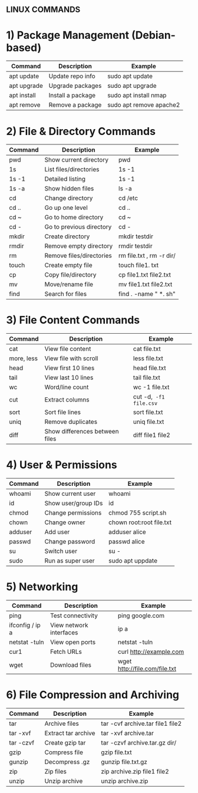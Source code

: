 ## LINUX COMMANDS


# 1) Package Management (Debian-based)

| Command         | Description                   | Example                             |
|-----------------|-------------------------------|-------------------------------------|
| apt update    | Update repo info              | sudo apt update                   |
| apt upgrade   | Upgrade packages              | sudo apt upgrade                  |
| apt install   | Install a package             | sudo apt install nmap             |
| apt remove    | Remove a package              | sudo apt remove apache2           |

# 2) File & Directory Commands

| Command       | Description               | Example                       |
|---------------|---------------------------|-------------------------------|
| pwd         | Show current directory    | pwd                         |
| 1s          | List files/directories    | 1s -1                       |
| 1s -1       | Detailed listing          | 1s -1                       |
| 1s -a       | Show hidden files         | ls -a                       |
| cd          | Change directory          | cd /etc                     |
| cd ..       | Go up one level           | cd ..                       |
| cd ~        | Go to home directory      | cd ~                        |
| cd -        | Go to previous directory  | cd -                        |
| mkdir       | Create directory          | mkdir testdir               |
| rmdir       | Remove empty directory    | rmdir testdir               |
| rm          | Remove files/directories  | rm file.txt , rm -r dir/  |
| touch       | Create empty file         | touch file1. txt            |
| cp          | Copy file/directory       | cp file1.txt file2.txt      |
| mv          | Move/rename file          | mv file1.txt file2.txt      |
| find        | Search for files          | find . -name " *. sh"       |


# 3) File Content Commands
| Command        | Description                    |  Example                        |
|----------------|--------------------------------|---------------------------------|
| cat          | View file content              | cat file.txt                  |
| more, less | View file with scroll          | less file.txt                 |
| head         | View first 10 lines            | head file.txt                 |
| tail         | View last 10 lines             | tail file.txt                 |
| wc           | Word/line count                | wc -1 file.txt                |
| cut          | Extract columns                | cut -d,` -f1 file.csv`        |
| sort         | Sort file lines                | sort file.txt                 |
| uniq         | Remove duplicates              | uniq file.txt                 |
| diff         | Show differences between files | diff file1 file2              |

# 4) User & Permissions

| Command          | Description                   | Example                         |
|------------------|-------------------------------|---------------------------------|
| whoami         | Show current user             | whoami                        | 
| id             | Show user/group IDs           | id                            |
| chmod          | Change permissions            | chmod 755 script.sh           |
| chown          | Change owner                  | chown root:root file.txt      |
| adduser        | Add user                      | adduser alice                 | 
| passwd         | Change password               | passwd alice                  |
| su             | Switch user                   | su -                          |
| sudo           | Run as super user             | sudo apt uppdate              |

# 5) Networking 

| Command           | Description             | Example                             |
|-------------------|-------------------------|-------------------------------------|
| ping            | Test connectivity       | ping google.com                   |
| ifconfig / ip a | View network interfaces | ip a                              |
| netstat -tuln   | View open ports         | netstat -tuln                     |
| cur1            | Fetch URLs              | curl http://example.com           |
| wget            | Download files          | wget http://file.com/file.txt     |

# 6) File Compression and Archiving

| Command         | Description               | Example                                  |
|-----------------|---------------------------|------------------------------------------|
| tar           | Archive files             | tar -cvf archive.tar file1 file2       |
| tar -xvf      | Extract tar archive       | tar -xvf archive.tar                   |
| tar -czvf     | Create gzip tar           | tar -czvf archive.tar.gz dir/          |
| gzip          | Compress file             | gzip file.txt                          |
| gunzip        | Decompress .gz          | gunzip file.txt.gz                     |
| zip           | Zip files                 | zip archive.zip file1 file2            |
| unzip         | Unzip archive             | unzip archive.zip                      |
